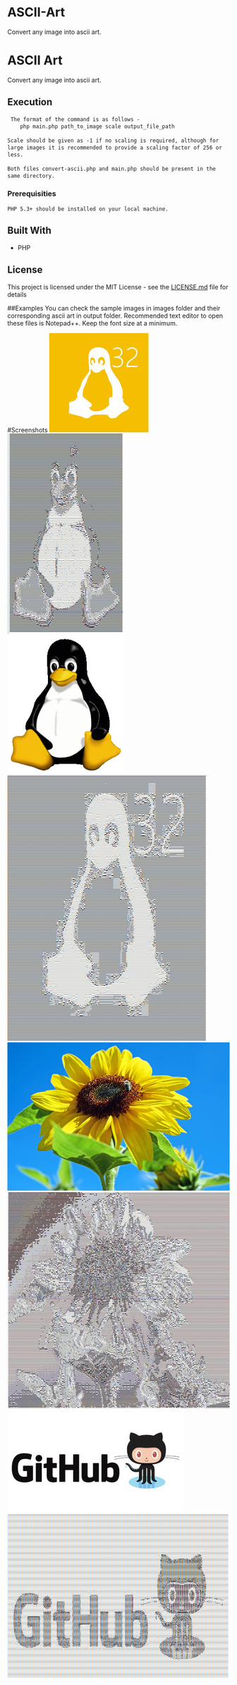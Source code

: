 # ASCII-Art
Convert any image into ascii art.

# ASCII Art
Convert any image into ascii art.

## Execution
     The format of the command is as follows - 
		php main.php path_to_image scale output_file_path
		
	Scale should be given as -1 if no scaling is required, although for large images it is recommended to provide a scaling factor of 256 or less.
	
	Both files convert-ascii.php and main.php should be present in the same directory.
   

### Prerequisities
	PHP 5.3+ should be installed on your local machine. 


## Built With

* PHP

## License

This project is licensed under the MIT License - see the [LICENSE.md](LICENSE.md) file for details

##Examples
	You can check the sample images in images folder and their corresponding ascii art in output folder. Recommended text editor to open these files is Notepad++. Keep the font size at a minimum.


#Screenshots
    ![input1](images/1.jpg?raw=true "Input 1")
	![output1](output-screenshots/screenshot1.png?raw=true "Output 1")
	![input2](images/2.png?raw=true "Input 2")
	![output2](output-screenshots/screenshot2.png?raw=true "Output 2")
	![input3](images/3.jpg?raw=true "Input 3")
	![output3](output-screenshots/screenshot3.png?raw=true "Output 3")
	![input4](images/4.jpg?raw=true "Input 4")
	![output4](output-screenshots/screenshot4.png?raw=true "Output 4")

	
